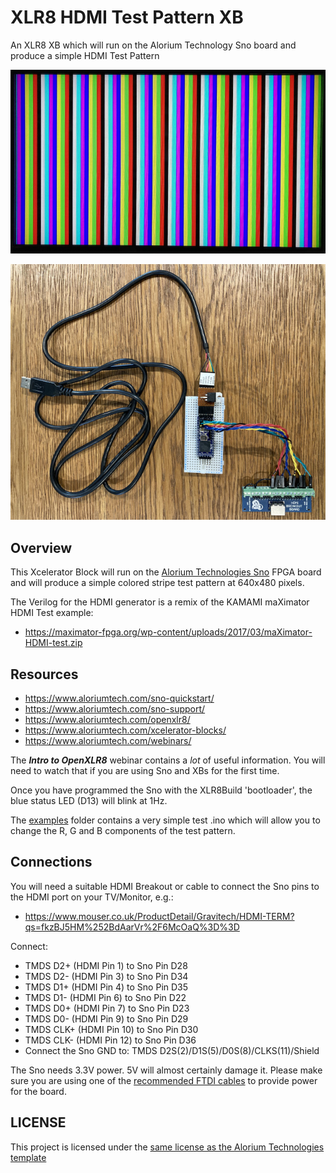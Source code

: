 # XLR8 HDMI Test Pattern XB

An XLR8 XB which will run on the Alorium Technology Sno board and produce a simple HDMI Test Pattern

![test_pattern.jpg](img/test_pattern.jpg)

![hardware](img/hardware.jpg)

## Overview

This Xcelerator Block will run on the [Alorium Technologies Sno](https://www.mouser.co.uk/ProductDetail/Alorium/SnoR20M16V3/?qs=sGAEpiMZZMve4%2FbfQkoj%252bCt7XfrcUv5s%2FrtyQWYQt6w=)
FPGA board and will produce a simple colored stripe test pattern at 640x480 pixels.

The Verilog for the HDMI generator is a remix of the KAMAMI maXimator HDMI Test example:
- https://maximator-fpga.org/wp-content/uploads/2017/03/maXimator-HDMI-test.zip

## Resources

- https://www.aloriumtech.com/sno-quickstart/
- https://www.aloriumtech.com/sno-support/
- https://www.aloriumtech.com/openxlr8/
- https://www.aloriumtech.com/xcelerator-blocks/
- https://www.aloriumtech.com/webinars/

The _**Intro to OpenXLR8**_ webinar contains a _lot_ of useful information. You will need to watch that if you are using Sno and XBs for the first time.

Once you have programmed the Sno with the XLR8Build 'bootloader', the blue status LED (D13) will blink at 1Hz.

The [examples](./XLR8Build/examples) folder contains a very simple test .ino which will allow you to change the R, G and B components of the test pattern.

## Connections

You will need a suitable HDMI Breakout or cable to connect the Sno pins to the HDMI port on your TV/Monitor, e.g.:
- https://www.mouser.co.uk/ProductDetail/Gravitech/HDMI-TERM?qs=fkzBJ5HM%252BdAarVr%2F6McOaQ%3D%3D

Connect:
- TMDS D2+ (HDMI Pin 1) to Sno Pin D28
- TMDS D2- (HDMI Pin 3) to Sno Pin D34
- TMDS D1+ (HDMI Pin 4) to Sno Pin D35
- TMDS D1- (HDMI Pin 6) to Sno Pin D22
- TMDS D0+ (HDMI Pin 7) to Sno Pin D23
- TMDS D0- (HDMI Pin 9) to Sno Pin D29
- TMDS CLK+ (HDMI Pin 10) to Sno Pin D30
- TMDS CLK- (HDMI Pin 12) to Sno Pin D36
- Connect the Sno GND to: TMDS D2S(2)/D1S(5)/D0S(8)/CLKS(11)/Shield

The Sno needs 3.3V power. 5V will almost certainly damage it. Please make sure you are using one of the [recommended FTDI cables](https://www.aloriumtech.com/sno-quickstart/) to provide power for the board.

## LICENSE

This project is licensed under the [same license as the Alorium Technologies template](XLR8Build/LICENSE)
